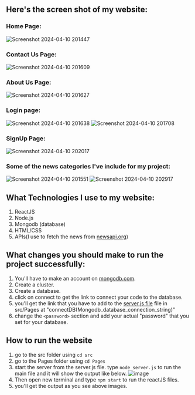 ## Here's the screen shot of my website:
### Home Page:
![Screenshot 2024-04-10 201447](https://github.com/Adityason/News-Application/assets/114166101/91e4bc60-bde6-43c6-bdd8-b475f18734ac)

### Contact Us Page:
![Screenshot 2024-04-10 201609](https://github.com/Adityason/News-Application/assets/114166101/fb8c2865-ed6d-488e-97ae-6e148fb181fe)

### About Us Page:
![Screenshot 2024-04-10 201627](https://github.com/Adityason/News-Application/assets/114166101/00397af3-1463-4e91-9831-88d6a47ba363)

### Login page:
![Screenshot 2024-04-10 201638](https://github.com/Adityason/News-Application/assets/114166101/6a703447-4642-40e7-9740-1d830064d92c)
![Screenshot 2024-04-10 201708](https://github.com/Adityason/News-Application/assets/114166101/6829b73c-5684-4de7-a474-2eca9360cf54)

### SignUp Page:
![Screenshot 2024-04-10 202017](https://github.com/Adityason/News-Application/assets/114166101/2db989c5-c7ac-4212-a677-3a782db8ef64)

### Some of the news categories I've include for my project:
![Screenshot 2024-04-10 201551](https://github.com/Adityason/News-Application/assets/114166101/5b0ba66a-821b-4db9-a3d5-9219ce9e2e2b)
![Screenshot 2024-04-10 202917](https://github.com/Adityason/News-Application/assets/114166101/78a9b275-6621-40bb-bd30-cb38dfbcf3ab)

## What Technologies I use to my website:
1) ReactJS
2) Node.js
3) Mongodb (database)
4) HTML/CSS
5) APIs(I use to fetch the news from [newsapi.org](https://newsapi.org/))

## What changes you should make to run the project successfully:
1) You'll have to make an account on [mongodb.com](https://www.mongodb.com/).
2) Create a cluster.
3) Create a database.
4) click on connect to get the link to connect your code to the database.
5) you'll get the link that you have to add to the [server.js file](src/Pages/server/js) file in src/Pages at "connectDB(Mongodb_database_connection_string)"
6) change the `<password>` section and add your actual "password" that you set for your database.

## How to run the website
1) go to the src folder using `cd src`
2) go to the Pages folder using `cd Pages`
3) start the server from the server.js file. type `node server.js` to run the main file and it will show the output like below.
![image](https://github.com/Adityason/News-Application/assets/114166101/a0fe14bf-f452-4814-99af-22d1264495ef)
4) Then open new terminal and type `npm start` to run the reactJS files.
5) you'll get the output as you see above images.